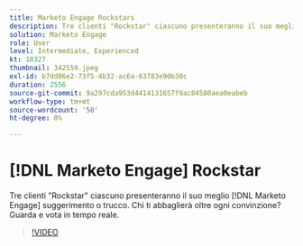 ```yaml
---
title: Marketo Engage Rockstars
description: Tre clienti "Rockstar" ciascuno presenteranno il suo meglio [!DNL Marketo Engage] suggerimento o trucco. Chi ti abbaglierà oltre ogni convinzione? Guarda e vota in tempo reale.
solution: Marketo Engage
role: User
level: Intermediate, Experienced
kt: 10327
thumbnail: 342559.jpeg
exl-id: b7dd06e2-73f5-4b32-ac6a-63783e90b30c
duration: 2556
source-git-commit: 9a297cda953d4414131657f9ac84580aea0eabeb
workflow-type: tm+mt
source-wordcount: '50'
ht-degree: 0%

---
```


# [!DNL Marketo Engage] Rockstar

Tre clienti &quot;Rockstar&quot; ciascuno presenteranno il suo meglio [!DNL Marketo Engage] suggerimento o trucco. Chi ti abbaglierà oltre ogni convinzione? Guarda e vota in tempo reale.

>[!VIDEO](https://video.tv.adobe.com/v/342559/?quality=12&learn=on)
